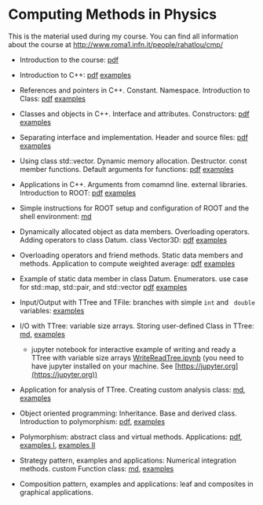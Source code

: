 # Computing Methods in Physics

This is the material used during my course. You can find all
information about the course at http://www.roma1.infn.it/people/rahatlou/cmp/


- Introduction to the course: [pdf](lec00/introduction.pdf)

- Introduction to C++: [pdf](lec01/lec01.pdf) [examples](lec01/examples)

- References and pointers in C++. Constant. Namespace. Introduction to
  Class: [pdf](lec02/lec02.pdf) [examples](lec02/examples)

- Classes and objects in C++. Interface and attributes. Constructors:
[pdf](lec03/lec03.pdf) [examples](lec03/examples)

- Separating interface and implementation. Header and source files:
[pdf](lec04/lec04.pdf) [examples](lec04/examples)

- Using class std::vector. Dynamic memory
allocation. Destructor. const member functions. Default arguments for
functions: [pdf](lec05/lec05.pdf) [examples](lec05/examples)

- Applications in C++. Arguments from comamnd line. external
libraries. Introduction to ROOT: [pdf](lec06/lec06-application.pdf) [examples](lec06/examples)

- Simple instructions for ROOT setup and configuration of ROOT and the
  shell environment: [md](https://github.com/rahatlou/CMP/blob/master/misc/ROOT.md)

- Dynamically allocated object as data members. Overloading operators. Adding operators to class Datum. class Vector3D:
[pdf](lec07/lec07.pdf) [examples](lec07/examples)

- Overloading operators and friend methods. Static data members and
methods. Application to compute weighted average:
[pdf](lec08/lec08.pdf) [examples](lec08/examples)

- Example of static data member in class Datum. Enumerators. use case for
std::map, std::pair, and std::vector [pdf](lec09/lec09.pdf) [examples](lec09/examples)

- Input/Output with TTree and TFile: branches with simple `int` and
 ` double` variables:
 [examples](lec10/examples)

- I/O with TTree: variable size arrays. Storing user-defined Class in
TTree:
[md](lec11/lec11.md), [examples](lec11/examples)
  * jupyter notebook for interactive example of writing and ready a
    TTree with variable size arrays
    [WriteReadTree.ipynb](lec11/WriteReadTree.ipynb)  (you need to have
    jupyter installed on your machine. See [https://jupyter.org](https://jupyter.org))

- Application for analysis of TTree. Creating custom analysis class:
[md](lec12/lec12.md), [examples](lec12/examples)

- Object oriented programming: Inheritance. Base and derived
class. Introduction to polymorphism: [pdf](lec13/lec13.pdf),  [examples](lec13/examples)

- Polymorphism: abstract class and virtual methods. Applications:
[pdf](lec14/lec14.pdf), [examples I](lec14/examples0), [examples II](lec14/examples1)

- Strategy pattern, examples and applications: Numerical integration methods. custom Function class:
[md](lec15/lec15.md), [examples](lec15/examples)

- Composition pattern, examples and applications: leaf and composites in graphical applications.
